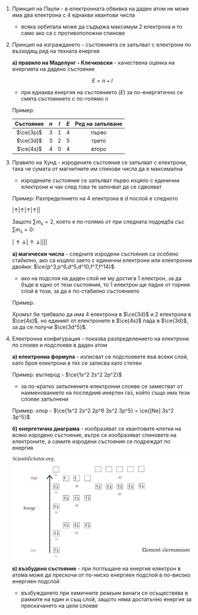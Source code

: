 1. Принцип на Паули - в електронната обвивка на даден атом не може има два електрона с 4 еднакви квантови числа
	- всяка орбитала може да съдържа максимум 2 електрона и то само ако са с противоположни спинове

2. Принцип на изграждането - състоянията се запълват с електрони по възходящ ред на тяхната енергия 
	
	**а) правило на Маделунг - Клечковски** - качествена оценка на енергията на дадено състояние
	
	$$E = n +l$$
	
	- при еднаква енергия на състоянието ($E$) за по-енергитично се смята състоянието с по-голямо $n$
	
	Пример:
	
	|Състояние|$n$|$l$|$E$|Ред на запълване|
	|:----:|:----:|:----:|:----|:----:|
	|$\ce{3p}$|3|1|4|първо|
	|$\ce{3d}$|3|2|5|трето|
	|$\ce{4s}$|4|0|4|второ|

3. Правило на Хунд - изродените състояния се запълват с електрони, така че сумата от магнитните им спинови числа да е максимална
	- изродените състояние се запълват първо изцяло с единични електрони и чак след това те започват да се сдвояват
	
	Пример: Разпределнието на 4 електрона в $d$ послой е следното
	
	|$\uparrow$|$\uparrow$|$\uparrow$|$\uparrow$||
	
	Защото $\sum m_s = 2$, което е по-голямо от при следната подредба със $\sum m_s = 0$:
	
	|$\uparrow\downarrow$|$\uparrow\downarrow$||||
	
	**а) магически числа** - следните изродени състояния са особено стабилно, ако са изцяло заето с единични електрони или електронни двойки: 
	$\ce{p^3,p^6,d^5,d^10,f^7,f^14}$
	- ако на подслоя на даден слой не му достига 1 електрон, за да бъде в едно от тези състояния, то 1 електрон ще падне от горния слой в този, за да е по-стабилно състоянието
	
	Пример: 
	
	Хромът би трябвало да има 4 електрона в $\ce{3d}$ и 2 електрона в $\ce{4s}$, но единият от електроните в $\ce{4s}$ пада в $\ce{3d}$, за да се получи $\ce{3d^5}$. 

5. Електронна конфигурация - показва разпределението на електрони по слоеве и подслоеве в даден атом
	
	**а) електронна формула** - изписват се подслоевете във всеки слой, като броя електрони в тях се записва като степен
	
	Пример: въглерод - $\ce{1s^2 2s^2 2p^2}$
	
	- за по-кратко запълнените електронни слоеве се заместват от наименованието на последния инертен газ, който също има тези слоеве запълнени
	
	Пример: хлор - $\ce{1s^2 2s^2 2p^6 3s^2 3p^5} = \ce{[Ne] 3s^2 3p^5}$
	
	**б) енергетична диаграма** - изобразяват се квантовите клетки на всяко изродено състояние, вътре се изобразяват спиновете на електроните, а самите изродени състояния се подреждат по енергия
	
	![Electron configuration](Resources/Electron%20configuration.jpg)
	
	**в) възбудено състояние** - при поглъщане на енергия електрон в атома може да прескочи от по-ниско енергиен подслой в по-високо енергиен подслой
	- възбуждането при химичните реакьии винаги се осъществява в рамките на един и същ слой, защото няма достатъчно енергия за прескачането на цели слоеве
